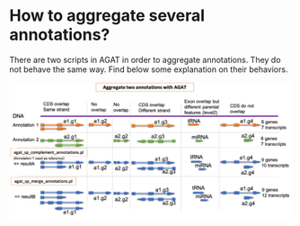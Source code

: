 # How to aggregate several annotations?

There are two scripts in AGAT in order to aggregate annotations. They do not behave the same way. Find below some explanation on their behaviors.    

![](../img/aggregate_annotations.png "example")

